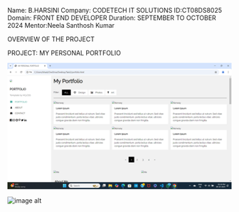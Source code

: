 Name: B.HARSINI
Company: CODETECH IT SOLUTIONS
ID:CT08DS8025
Domain: FRONT END DEVELOPER
Duration: SEPTEMBER TO OCTOBER 2024
Mentor:Neela Santhosh Kumar

OVERVIEW OF THE PROJECT

PROJECT: MY PERSONAL PORTFOLIO

![image alt](https://github.com/Harshini23s/CODETECH-Task1/blob/2552fceb4aa166608d874b340a3ed13a14c305c1/Screenshot%20(140).png)

![image alt]()



